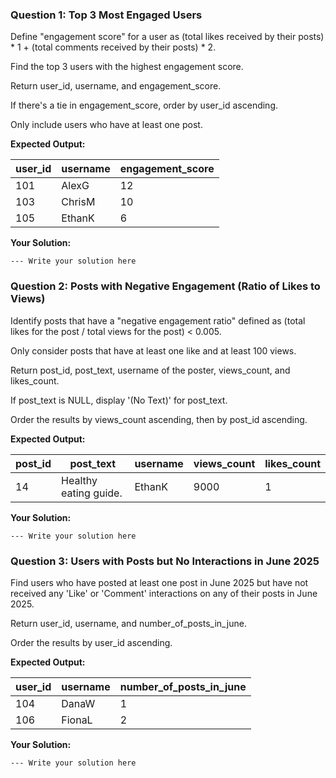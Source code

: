 ### Question 1: Top 3 Most Engaged Users

Define "engagement score" for a user as (total likes received by their posts) * 1 + (total comments received by their posts) * 2.

Find the top 3 users with the highest engagement score.

Return user_id, username, and engagement_score.

If there's a tie in engagement_score, order by user_id ascending.

Only include users who have at least one post.

**Expected Output:**

| **user_id** | **username** | **engagement_score** |
| ----------------- | ------------------ | -------------------------- |
| 101               | AlexG              | 12                         |
| 103               | ChrisM             | 10                         |
| 105               | EthanK             | 6                          |

**Your Solution:**

```
--- Write your solution here

```

### Question 2: Posts with Negative Engagement (Ratio of Likes to Views)

Identify posts that have a "negative engagement ratio" defined as (total likes for the post / total views for the post) < 0.005.

Only consider posts that have at least one like and at least 100 views.

Return post_id, post_text, username of the poster, views_count, and likes_count.

If post_text is NULL, display '(No Text)' for post_text.

Order the results by views_count ascending, then by post_id ascending.

**Expected Output:**

| **post_id** | **post_text**   | **username** | **views_count** | **likes_count** |
| ----------------- | --------------------- | ------------------ | --------------------- | --------------------- |
| 14                | Healthy eating guide. | EthanK             | 9000                  | 1                     |

**Your Solution:**

```
--- Write your solution here

```

### Question 3: Users with Posts but No Interactions in June 2025

Find users who have posted at least one post in June 2025 but have not received any 'Like' or 'Comment' interactions on any of their posts in June 2025.

Return user_id, username, and number_of_posts_in_june.

Order the results by user_id ascending.

**Expected Output:**

| **user_id** | **username** | **number_of_posts_in_june** |
| ----------------- | ------------------ | --------------------------------- |
| 104               | DanaW              | 1                                 |
| 106               | FionaL             | 2                                 |

**Your Solution:**

```
--- Write your solution here

```
